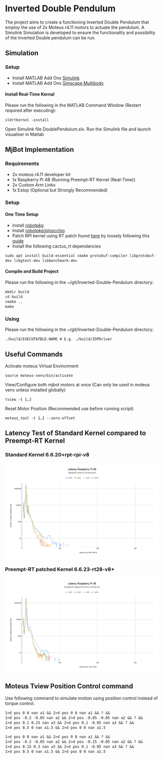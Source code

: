 # Inverted Double Pendulum
The project aims to create a functioning Inverted Double Pendulum that employ the use of 2x Moteus r4.11 motors to actuate the pendulum.
A Simulink Simulation is developed to ensure the functionality and possibility of the Inverted Double pendulum can be run. 


## Simulation
### Setup

- Install MATLAB Add Ons [Simulink](https://au.mathworks.com/help/install/install-products.html)
- Install MATLAB Add Ons [Simscape Multibody](https://au.mathworks.com/campaigns/offerings/download_smlink.html)

#### Install Real-Time Kernal
Please run the following in the MATLAB Command Window (Restart required after executing):
```
sldrtkernel -install
```
Open Simulink file DoublePendulum.slx.
Run the Simulink file and launch visualiser in Matlab

## MjBot Implementation
### Requirements
- 2x moteus r4.11 developer kit
- 1x Raspberry Pi 4B (Running Preempt-RT Kernel (Real-Time))
- 2x Custom Arm Links
- 1x Estop (Optional but Strongly Recommended)

### Setup
#### One Time Setup
- Install [robotpkg](http://robotpkg.openrobots.org/install.html)
- Install [robotpkg/pinocchio](https://stack-of-tasks.github.io/pinocchio/download.html)
- Patch RPI kernel using RT patch found [here](https://mirrors.edge.kernel.org/pub/linux/kernel/projects/rt/6.6//older/patch-6.6.23-rt28.patch.gz) by loosely following this [guide](https://www.instructables.com/64bit-RT-Kernel-Compilation-for-Raspberry-Pi-4B-/)
- Install the following cactus_rt dependancies 
```
sudo apt install build-essential cmake protobuf-compiler libprotobuf-dev libgtest-dev libbenchmark-dev
```

#### Compile and Build Project
Please run the following in the ~/git/Inverted-Double-Pendulum directory:
```
mkdir build
cd build
cmake ..
make
```

### Using
Please run the following in the ~/git/Inverted-Double-Pendulum directory:
```
./build/EXECUTATBLE-NAME # E.g. ./build/IDPDriver
```

## Useful Commands
Activate moteus Virtual Environment
``` 
source moteus-venv/bin/activate
```

View/Configure both mjbot motors at once (Can only be used in moteus venv unless installed globally)
```
tview -t 1,2
```

Reset Motor Position (Recommended use before running script)
```
moteus_tool -t 1,2 --zero-offset
```

## Latency Test of Standard Kernel compared to Preempt-RT Kernel
### Standard Kernel 6.6.20+rpt-rpi-v8
![alt text](https://github.com/Orochi13479/Inverted-Double-Pendulum/blob/main/Misc/Standard%20Latency.png?raw=true)

### Preempt-RT patched Kernel 6.6.23-rt28-v8+
![alt text](https://github.com/Orochi13479/Inverted-Double-Pendulum/blob/main/Misc/RT%20Latency.png?raw=true)


## Moteus Tview Position Control command
Use following command to simulate motion using position control instead of torque control.
```
1>d pos 0 0 nan a1 && 2>d pos 0 0 nan a1 && ? && 
1>d pos -0.2 -0.05 nan a2 && 2>d pos -0.05 -0.05 nan a2 && ? && 
1>d pos 0.1 0.25 nan a3 && 2>d pos 0.1 -0.05 nan a3 && ? && 
1>d pos 0.5 0 nan a1.5 && 2>d pos 0 0 nan a1.5
```
```
1>d pos 0 0 nan a1 && 2>d pos 0 0 nan a1 && ? && 
1>d pos -0.2 -0.05 nan a2 && 2>d pos -0.15 -0.05 nan a2 && ? && 
1>d pos 0.15 0.3 nan a3 && 2>d pos 0.1 -0.05 nan a3 && ? && 
1>d pos 0.5 0 nan a1.5 && 2>d pos 0 0 nan a1.5
```
